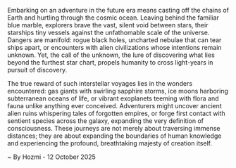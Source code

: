 
Embarking on an adventure in the future era means casting off the chains of Earth and hurtling through the cosmic ocean. Leaving behind the familiar blue marble, explorers brave the vast, silent void between stars, their starships tiny vessels against the unfathomable scale of the universe. Dangers are manifold: rogue black holes, uncharted nebulae that can tear ships apart, or encounters with alien civilizations whose intentions remain unknown. Yet, the call of the unknown, the lure of discovering what lies beyond the furthest star chart, propels humanity to cross light-years in pursuit of discovery.

The true reward of such interstellar voyages lies in the wonders encountered: gas giants with swirling sapphire storms, ice moons harboring subterranean oceans of life, or vibrant exoplanets teeming with flora and fauna unlike anything ever conceived. Adventurers might uncover ancient alien ruins whispering tales of forgotten empires, or forge first contact with sentient species across the galaxy, expanding the very definition of consciousness. These journeys are not merely about traversing immense distances; they are about expanding the boundaries of human knowledge and experiencing the profound, breathtaking majesty of creation itself.

~ By Hozmi - 12 October 2025
